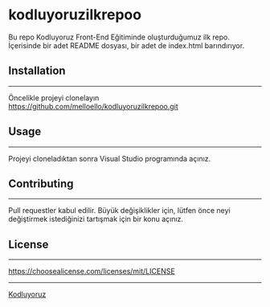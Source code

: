 # kodluyoruzilkrepoo
Bu repo Kodluyoruz Front-End Eğitiminde oluşturduğumuz ilk repo. İçerisinde bir adet README dosyası, bir adet de index.html barındırıyor.



## Installation

------
Öncelikle projeyi clonelayın
https://github.com/melloello/kodluyoruzilkrepoo.git

## Usage

---

Projeyi cloneladıktan sonra Visual Studio programında açınız.

## Contributing

---
Pull requestler kabul edilir. Büyük değişiklikler için, lütfen önce neyi değiştirmek istediğinizi tartışmak için bir konu açınız.

## License

----
https://choosealicense.com/licenses/mit/LICENSE

---
[Kodluyoruz](https://www.kodluyoruz.org/)